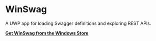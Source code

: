 # WinSwag
A UWP app for loading Swagger definitions and exploring REST APIs.

**[Get WinSwag from the Windows Store](https://www.microsoft.com/store/apps/9nxf9f8sjmdm)**
